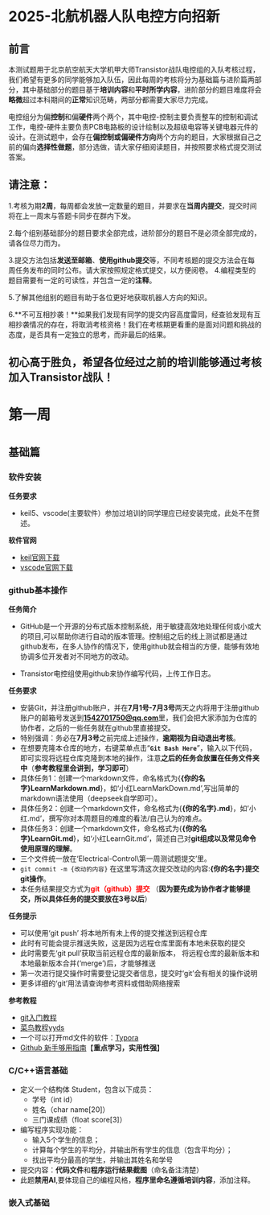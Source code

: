 # 2025-北航机器人队电控方向招新
## 前言
本测试题用于北京航空航天大学机甲大师Transistor战队电控组的入队考核过程，我们希望有更多的同学能够加入队伍，因此每周的考核将分为基础篇与进阶篇两部分，其中基础部分的题目基于**培训内容**和**平时所学内容**，进阶部分的题目难度将会**略微**超过本科期间的**正常**知识范畴，两部分都需要大家尽力完成。

电控组分为偏**控制**和偏**硬件**两个两个，其中电控-控制主要负责整车的控制和调试工作，电控-硬件主要负责PCB电路板的设计绘制以及超级电容等关键电器元件的设计。在测试题中，会存在**偏控制或偏硬件方向**两个方向的题目，大家根据自己之前的偏向**选择性做题**，部分选做，请大家仔细阅读题目，并按照要求格式提交测试答案。
## 请注意：

1.考核为期**2周**，每周都会发放一定数量的题目，并要求在**当周内提交**，提交时间将在上一周末与答题卡同步在群内下发。

2.每个组别基础部分的题目要求全部完成，进阶部分的题目不是必须全部完成的，请各位尽力而为。

3.提交方法包括**发送至邮箱**、**使用github提交**等，不同考核题的提交方法会在每周任务发布的同时公布。请大家按照规定格式提交，以方便阅卷。
4.编程类型的题目需要有一定的可读性，并包含一定的**注释**。

5.了解其他组别的题目有助于各位更好地获取机器人方向的知识。

6.**不可互相抄袭！**如果我们发现有同学的提交内容高度雷同，经查验发现有互相抄袭情况的存在，将取消考核资格！我们在考核期更看重的是面对问题和挑战的态度，是否具有一定独立的思考，而非最后的结果。
## 初心高于胜负，希望各位经过之前的培训能够通过考核加入Transistor战队！
#
#
# 第一周
#
## 基础篇

### 软件安装
**任务要求**
- keil5、vscode(主要软件）参加过培训的同学理应已经安装完成，此处不在赘述。

**软件官网**
- [keil官网下载](https://gitee.com/link?target=https%3A%2F%2Fwww.keil.com%2Fdownload%2Fproduct%2F)
- [vscode官网下载](https://gitee.com/link?target=https%3A%2F%2Fcode.visualstudio.com%2F)

### github基本操作
**任务简介**

- GitHub是一个开源的分布式版本控制系统，用于敏捷高效地处理任何或小或大的项目,可以帮助你进行自动的版本管理。控制组之后的线上测试都是通过github发布，在多人协作的情况下，使用github就会相当的方便，能够有效地协调多位开发者对不同地方的改动。

- Transistor电控组使用github来协作编写代码，上传工作日志。

**任务要求**

- 安装Git，并注册github账户，并在**7月1号-7月3号**两天之内将用于注册github账户的邮箱号发送到**1542701750@qq.com**里，我们会把大家添加为仓库的协作者，之后的一些任务就在github里直接提交。
- 特别强调：务必在**7月3号**之前完成上述操作，**逾期视为自动退出考核**。
- 在想要克隆本仓库的地方，右键菜单点击“**`Git Bash Here`**”，输入以下代码，即可实现将远程仓库克隆到本地的操作，注意**之后的任务会放置在任务文件夹中**（**参考教程里会讲到，学习即可**）
- 具体任务1：创建一个markdown文件，命名格式为{**{你的名字}LearnMarkdown.md**}，如‘小红LearnMarkDown.md’,写出简单的markdown语法使用（deepseek自学即可）。
- 具体任务2：创建一个markdown文件，命名格式为{**{你的名字}.md**}，如‘小红.md’，撰写你对本周题目的难度的看法/自己认为的难点。
- 具体任务3：创建一个markdown文件，命名格式为{**{你的名字}LearnGit.md**}，如‘小红LearnGit.md’，简述自己对**git组成以及常见命令使用原理的理解**。
- 三个文件统一放在‘Electrical-Control\第一周测试题提交’里。
- `git commit -m {改动的内容}` 在这里写清这次提交改动的内容:**{你的名字}提交git操作**。
- 本任务结果提交方式为<font color='red'>**git（github）提交**</font> （**因为要先成为协作者才能够提交，所以具体任务的提交要放在3号以后**）  

**任务提示**

- 可以使用‘git push’ 将本地所有未上传的提交推送到远程仓库
- 此时有可能会提示推送失败，这是因为远程仓库里面有本地未获取的提交
- 此时需要先‘git pull’获取当前远程仓库的最新版本， 将远程仓库的最新版本和本地最新版本合并(‘merge’)后，才能够推送 
- 第一次进行提交操作时需要登记提交者信息，提交时‘git’会有相关的操作说明
- 更多详细的‘git’用法请查询参考资料或借助网络搜索

**参考教程**
 
- [git入门教程](https://www.cnblogs.com/imyalost/p/8762522.html)
- [菜鸟教程yyds](https://www.runoob.com/git/git-tutorial.html)
- 一个可以打开md文件的软件：[Typora](https://www.typora.io/windows/dev_release.html)
- [Github 新手够用指南](https://www.bilibili.com/video/BV1e541137Tc)【**重点学习，实用性强**】

### C/C++语言基础

- 定义一个结构体 Student，包含以下成员：
  - 学号（int id）
  - 姓名（char name[20]）
  - 三门课成绩（float score[3]）
- 编写程序实现功能：
  - 输入5个学生的信息；
  - 计算每个学生的平均分，并输出所有学生的信息（包含平均分）；
  - 找出平均分最高的学生，并输出其姓名和学号
- 提交内容：**代码文件**和**程序运行结果截图**（命名备注清楚）
- 此题**禁用AI**,要体现自己的编程风格，**程序里命名遵循培训内容**，添加注释。

### 嵌入式基础



 
